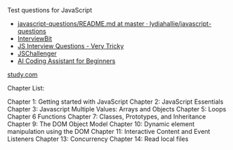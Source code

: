 
Test questions for JavaScript
- [javascript-questions/README.md at master · lydiahallie/javascript-questions](https://github.com/lydiahallie/javascript-questions/blob/master/README.md)
- [InterviewBit](https://www.interviewbit.com/javascript-interview-questions/#currying)
- [JS Interview Questions - Very Tricky](https://www.odinschool.com/blog/js-interview-questions-very-tricky)
- [JSChallenger](https://www.jschallenger.com/overview)
- [AI Coding Assistant for Beginners](https://www.shecodes.io/athena?tag=DOM)

[study.com](https://study.com/academy/practice/quiz-worksheet-using-javascript-to-work-with-the-dom.html)


Chapter List:

Chapter 1: Getting started with JavaScript 
Chapter 2: JavaScript Essentials 
Chapter 3: Javascript Multiple Values: Arrays and Objects 
Chapter 5: Loops 
Chapter 6 Functions 
Chapter 7: Classes, Prototypes, and Inheritance 
Chapter 9: The DOM Object Model
Chapter 10: Dynamic element manipulation using the DOM 
Chapter 11: Interactive Content and Event Listeners 
Chapter 13: Concurrency 
Chapter 14: Read local files
